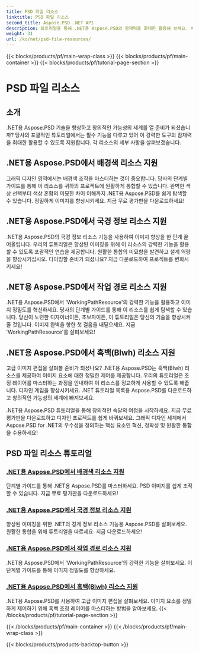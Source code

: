 ```yaml
---
title: PSD 파일 리소스
linktitle: PSD 파일 리소스
second_title: Aspose.PSD .NET API
description: 튜토리얼을 통해 .NET용 Aspose.PSD의 잠재력을 최대한 활용해 보세요. 배경색, 테두리 정보, 작업 경로, 흑백 리소스를 완벽하게 마스터하세요.
weight: 31
url: /ko/net/psd-file-resources/
---
```


{{< blocks/products/pf/main-wrap-class >}}
{{< blocks/products/pf/main-container >}}
{{< blocks/products/pf/tutorial-page-section >}}

# PSD 파일 리소스


## 소개

.NET용 Aspose.PSD 기술을 향상하고 창의적인 가능성의 세계를 열 준비가 되셨습니까? 당사의 포괄적인 튜토리얼에서는 필수 기능을 다루고 있어 이 강력한 도구의 잠재력을 최대한 활용할 수 있도록 지원합니다. 각 리소스의 세부 사항을 살펴보겠습니다.

## .NET용 Aspose.PSD에서 배경색 리소스 지원

그래픽 디자인 영역에서는 배경색 조작을 마스터하는 것이 중요합니다. 당사의 단계별 가이드를 통해 이 리소스를 귀하의 프로젝트에 원활하게 통합할 수 있습니다. 완벽한 색상 선택부터 색상 혼합의 미묘한 차이 이해까지 .NET용 Aspose.PSD를 쉽게 탐색할 수 있습니다. 정밀하게 이미지를 향상시키세요. 지금 무료 평가판을 다운로드하세요!

## .NET용 Aspose.PSD에서 국경 정보 리소스 지원

.NET용 Aspose.PSD의 국경 정보 리소스 기능을 사용하여 이미지 향상을 한 단계 끌어올립니다. 우리의 튜토리얼은 향상된 이미징을 위해 이 리소스의 강력한 기능을 활용할 수 있도록 포괄적인 연습을 제공합니다. 원활한 통합의 미묘함을 발견하고 설계 역량을 향상시키십시오. 다이빙할 준비가 되셨나요? 지금 다운로드하여 프로젝트를 변화시키세요!

## .NET용 Aspose.PSD에서 작업 경로 리소스 지원

.NET용 Aspose.PSD에서 'WorkingPathResource'의 강력한 기능을 활용하고 이미지 정밀도를 혁신하세요. 당사의 단계별 가이드를 통해 이 리소스를 쉽게 탐색할 수 있습니다. 당신이 노련한 디자이너이든, 초보자이든, 이 튜토리얼은 당신의 기술을 향상시켜줄 것입니다. 이미지 완벽을 향한 첫 걸음을 내딛으세요. 지금 'WorkingPathResource'를 살펴보세요!

## .NET용 Aspose.PSD에서 흑백(Blwh) 리소스 지원

고급 이미지 편집을 살펴볼 준비가 되셨나요? .NET용 Aspose.PSD는 흑백(Blwh) 리소스를 제공하여 이미지 요소에 대한 정밀한 제어를 제공합니다. 우리의 튜토리얼은 조정 레이어를 마스터하는 과정을 안내하여 이 리소스를 정교하게 사용할 수 있도록 해줍니다. 디자인 게임을 향상시키세요. .NET 튜토리얼 목록용 Aspose.PSD를 다운로드하고 창의적인 가능성의 세계에 빠져보세요.

.NET용 Aspose.PSD 튜토리얼을 통해 창의적인 숙달의 여정을 시작하세요. 지금 무료 평가판을 다운로드하고 디자인 프로젝트를 쉽게 바꿔보세요. 그래픽 디자인 세계에서 Aspose.PSD for .NET의 우수성을 정의하는 핵심 요소인 혁신, 정확성 및 원활한 통합을 수용하세요!

## PSD 파일 리소스 튜토리얼
### [.NET용 Aspose.PSD에서 배경색 리소스 지원](./supporting-background-color-resource/)
단계별 가이드를 통해 .NET용 Aspose.PSD를 마스터하세요. PSD 이미지를 쉽게 조작할 수 있습니다. 지금 무료 평가판을 다운로드하세요!
### [.NET용 Aspose.PSD에서 국경 정보 리소스 지원](./supporting-border-information-resource/)
향상된 이미징을 위한 .NET의 경계 정보 리소스 기능용 Aspose.PSD를 살펴보세요. 원활한 통합을 위해 튜토리얼을 따르세요. 지금 다운로드하세요!
### [.NET용 Aspose.PSD에서 작업 경로 리소스 지원](./supporting-working-path-resource/)
.NET용 Aspose.PSD에서 'WorkingPathResource'의 강력한 기능을 살펴보세요. 이 단계별 가이드를 통해 이미지 정밀도를 향상하세요.
### [.NET용 Aspose.PSD에서 흑백(Blwh) 리소스 지원](./supporting-black-and-white-blwh-resource/)
.NET용 Aspose.PSD를 사용하여 고급 이미지 편집을 살펴보세요. 이미지 요소를 정밀하게 제어하기 위해 흑백 조정 레이어를 마스터하는 방법을 알아보세요.
{{< /blocks/products/pf/tutorial-page-section >}}

{{< /blocks/products/pf/main-container >}}
{{< /blocks/products/pf/main-wrap-class >}}

{{< blocks/products/products-backtop-button >}}
